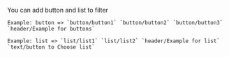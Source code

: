 You can add button and list to filter 
```
Example: button => `button/button1` `button/button2` `button/button3` `header/Example for buttons`

Example: list => `list/list1` `list/list2` `header/Example for list` `text/button to Choose list`
```